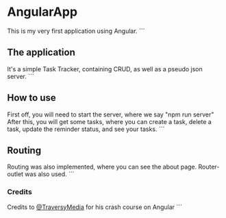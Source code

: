 # AngularApp

This is my very first application using Angular.
´´´
## The application

It's a simple Task Tracker, containing CRUD, as well as a pseudo json server.
´´´
## How to use

First off, you will need to start the server, where we say "npm run server"
After this, you will get some tasks, where you can create a task, delete a task, update the reminder status, and see your tasks.
´´´
## Routing

Routing was also implemented, where you can see the about page. Router-outlet was also used.
´´´
### Credits

Credits to [@TraversyMedia](https://www.youtube.com/@TraversyMedia) for his crash course on Angular
´´´